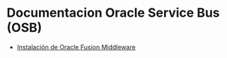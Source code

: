 # Documentacion Oracle Service Bus (OSB)


* [Instalación de Oracle Fusion Middleware](guia/instalacionofm.rst)

